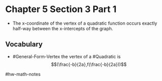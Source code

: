 # Chapter 5 Section 3 Part 1
- The x-coordinate of the vertex of a quadratic function occurs exactly half-way between the x-intercepts of the graph.

## Vocabulary
- #General-Form-Vertex the vertex of a #Quadratic is $$(\frac{-b}{2a},f(\frac{-b}{2a}))$$

#hw-math-notes
